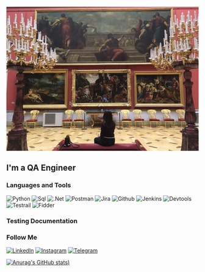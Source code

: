 ![Header](https://github.com/Azazaello/azazaello/blob/main/assets/yzaJBzeClIY.jpg)

## I'm a QA Engineer

### Languages and Tools
![Python](https://img.shields.io/badge/-Python-000000?style=for-the-badge&logo=python&logoColor=3776A9)
![Sql](https://img.shields.io/badge/-Sql-000000?style=for-the-badge&logo=mysql&logoColor=EB6F01)
![.Net](https://img.shields.io/badge/-Framework-000000?style=for-the-badge&logo=.net&logoColor=512AD5)
![Postman](https://img.shields.io/badge/-Postman-000000?style=for-the-badge&logo=Postman&logoColor=FF6C37)
![Jira](https://img.shields.io/badge/-Jira-000000?style=for-the-badge&logo=Jira&logoColor=2680FD)
![Github](https://img.shields.io/badge/-Github-000000?style=for-the-badge&logo=Github&logoColor=FFFFFF)
![Jenkins](https://img.shields.io/badge/-Jenkins-000000?style=for-the-badge&logo=Jenkins&logoColor=FFFFFF)
![Devtools](https://img.shields.io/badge/-Devtools-000000?style=for-the-badge&logo=Devtools&logoColor=FF6C37)
![Testrail](https://img.shields.io/badge/-Testrail-000000?style=for-the-badge&logo=Testrail&logoColor=FFFFFF)
![Fidder](https://img.shields.io/badge/-Fidder-000000?style=for-the-badge&logo=Fidder&logoColor=FFFFFF)

### Testing Documentation 

### Follow Me
[![LinkedIn](https://img.shields.io/badge/-LinkedIn-000000?style=for-the-badge&logo=LinkedIn&logoColor=3776A9)](https://www.linkedin.com/in/aziza-usrv/)
[![Instagram](https://img.shields.io/badge/-Instagram-000000?style=for-the-badge&logo=Instagram&logoColor=CE2F75)](https://instagram.com/_azvzel_?igshid=YmMyMTA2M2Y=)
[![Telegram](https://img.shields.io/badge/-Telegram-000000?style=for-the-badge&logo=Telegram&logoColor=3776A9)](https://t.me/vasha_aziza)




[![Anurag's GitHub stats](https://github-readme-stats.vercel.app/api?username=Azazaello&show_icons=true&theme=tokyonight))](https://github.com/anuraghazra/github-readme-stats)